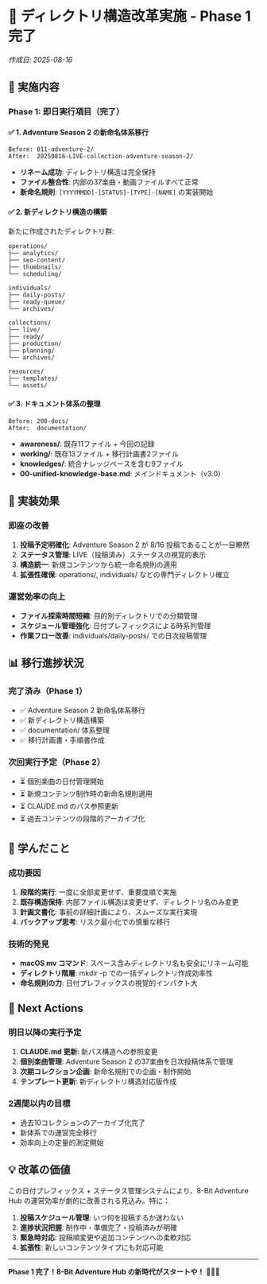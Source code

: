 # 📅 ディレクトリ構造改革実施 - Phase 1 完了

*作成日: 2025-08-16*

## 🎯 実施内容

### Phase 1: 即日実行項目（完了）

#### ✅ 1. Adventure Season 2 の新命名体系移行
```
Before: 011-adventure-2/
After:  20250816-LIVE-collection-adventure-season-2/
```

- **リネーム成功**: ディレクトリ構造は完全保持
- **ファイル整合性**: 内部の37楽曲・動画ファイルすべて正常
- **新命名規則**: `[YYYYMMDD]-[STATUS]-[TYPE]-[NAME]` の実装開始

#### ✅ 2. 新ディレクトリ構造の構築
新たに作成されたディレクトリ群:
```
operations/
├── analytics/
├── seo-content/
├── thumbnails/
└── scheduling/

individuals/
├── daily-posts/
├── ready-queue/
└── archives/

collections/
├── live/
├── ready/
├── production/
├── planning/
└── archives/

resources/
├── templates/
└── assets/
```

#### ✅ 3. ドキュメント体系の整理
```
Before: 200-docs/
After:  documentation/
```

- **awareness/**: 既存11ファイル + 今回の記録
- **working/**: 既存13ファイル + 移行計画書2ファイル
- **knowledges/**: 統合ナレッジベースを含む9ファイル
- **00-unified-knowledge-base.md**: メインドキュメント（v3.0）

## 🚀 実装効果

### 即座の改善
1. **投稿予定明確化**: Adventure Season 2 が 8/16 投稿であることが一目瞭然
2. **ステータス管理**: LIVE（投稿済み）ステータスの視覚的表示
3. **構造統一**: 新規コンテンツから統一命名規則の適用
4. **拡張性確保**: operations/, individuals/ などの専門ディレクトリ確立

### 運営効率の向上
- **ファイル探索時間短縮**: 目的別ディレクトリでの分類管理
- **スケジュール管理強化**: 日付プレフィックスによる時系列管理
- **作業フロー改善**: individuals/daily-posts/ での日次投稿管理

## 📊 移行進捗状況

### 完了済み（Phase 1）
- ✅ Adventure Season 2 新命名体系移行
- ✅ 新ディレクトリ構造構築
- ✅ documentation/ 体系整理
- ✅ 移行計画書・手順書作成

### 次回実行予定（Phase 2）
- ⏳ 個別楽曲の日付管理開始
- ⏳ 新規コンテンツ制作時の新命名規則適用
- ⏳ CLAUDE.md のパス参照更新
- ⏳ 過去コンテンツの段階的アーカイブ化

## 🎯 学んだこと

### 成功要因
1. **段階的実行**: 一度に全部変更せず、重要度順で実施
2. **既存構造保持**: 内部ファイル構造は変更せず、ディレクトリ名のみ変更
3. **計画文書化**: 事前の詳細計画により、スムーズな実行実現
4. **バックアップ思考**: リスク最小化での慎重な移行

### 技術的発見
- **macOS mv コマンド**: スペース含みディレクトリ名も安全にリネーム可能
- **ディレクトリ階層**: mkdir -p での一括ディレクトリ作成効率性
- **命名規則の力**: 日付プレフィックスの視覚的インパクト大

## 🔄 Next Actions

### 明日以降の実行予定
1. **CLAUDE.md 更新**: 新パス構造への参照変更
2. **個別楽曲管理**: Adventure Season 2 の37楽曲を日次投稿体系で管理
3. **次期コレクション企画**: 新命名規則での企画・制作開始
4. **テンプレート更新**: 新ディレクトリ構造対応版作成

### 2週間以内の目標
- 過去10コレクションのアーカイブ化完了
- 新体系での運営完全移行
- 効率向上の定量的測定開始

## 💡 改革の価値

この日付プレフィックス + ステータス管理システムにより、8-Bit Adventure Hub の運営効率が劇的に改善される見込み。特に：

1. **投稿スケジュール管理**: いつ何を投稿するか迷わない
2. **進捗状況把握**: 制作中・準備完了・投稿済みが明確
3. **緊急時対応**: 投稿順変更や追加コンテンツへの柔軟対応
4. **拡張性**: 新しいコンテンツタイプにも対応可能

---

**Phase 1 完了！8-Bit Adventure Hub の新時代がスタートや！** 🚀📅✨